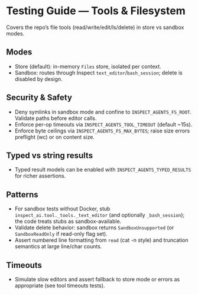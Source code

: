 # Testing Guide — Tools & Filesystem

Covers the repo’s file tools (read/write/edit/ls/delete) in store vs sandbox modes.

## Modes
- Store (default): in-memory `Files` store, isolated per context.
- Sandbox: routes through Inspect `text_editor`/`bash_session`; delete is disabled by design.

## Security & Safety
- Deny symlinks in sandbox mode and confine to `INSPECT_AGENTS_FS_ROOT`. Validate paths before editor calls.
- Enforce per-op timeouts via `INSPECT_AGENTS_TOOL_TIMEOUT` (default ~15s).
- Enforce byte ceilings via `INSPECT_AGENTS_FS_MAX_BYTES`; raise size errors preflight (wc) or on content size.

## Typed vs string results
- Typed result models can be enabled with `INSPECT_AGENTS_TYPED_RESULTS` for richer assertions.

## Patterns
- For sandbox tests without Docker, stub `inspect_ai.tool._tools._text_editor` (and optionally `_bash_session`); the code treats stubs as sandbox-available.
- Validate delete behavior: sandbox returns `SandboxUnsupported` (or `SandboxReadOnly` if read-only flag set).
- Assert numbered line formatting from `read` (cat -n style) and truncation semantics at large line/char counts.

## Timeouts
- Simulate slow editors and assert fallback to store mode or errors as appropriate (see tool timeouts tests).
